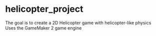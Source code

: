 # helicopter_project
The goal is to create a 2D Helicopter game with helicopter-like physics
Uses the GameMaker 2 game engine

